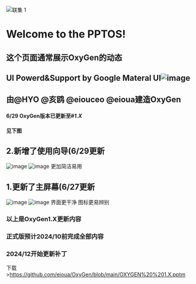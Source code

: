 ![联集 1](https://github.com/eioua/PPTOS/assets/101257316/f3e68f4f-aa89-4af1-af65-6bc3c0e9a90b)
#  Welcome to the PPTOS!
## 这个页面通常展示OxyGen的动态
## UI Powerd&Support by Google Materal UI![image](https://github.com/eioua/PPTOS/assets/101257316/50d34b50-3537-4d88-bacc-a1cb7ed60eb2) 
## 由@HYO @亥鸥 @eiouceo @eioua建造OxyGen

#### 6/29 OxyGen版本已更新至#*1.X*
#### 见下图
## 2.新增了使用向导(6/29更新
![image](https://github.com/eioua/PPTOS/assets/101257316/450139c5-dd87-4000-b81d-09ad05c25700)
![image](https://github.com/eioua/PPTOS/assets/101257316/ef801955-5587-4244-aef0-b74dcfeb4fb4)
更加简洁易用

## 1.更新了主屏幕(6/27更新
![image](https://github.com/eioua/PPTOS/assets/101257316/3189c7fc-ff1a-4724-a05e-43dff9f3b04b)
![image](https://github.com/eioua/PPTOS/assets/101257316/ebe2b94c-1bd7-4164-aae4-7088316b97ba)
界面更干净 图标更易辨别

### 以上是OxyGen1.X更新内容

### 正式版预计2024/10前完成全部内容
### 2024/12开始更新补丁

下载 >https://github.com/eioua/OxyGen/blob/main/OXYGEN%20%201.X.pptm
